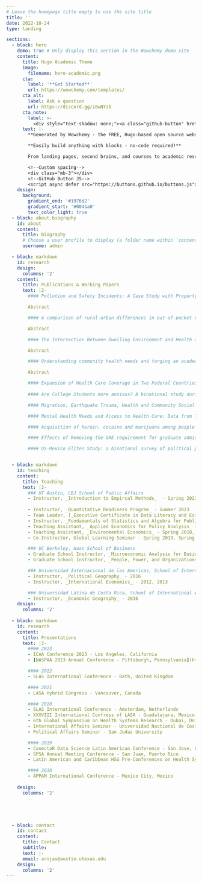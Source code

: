 ```yaml
---
# Leave the homepage title empty to use the site title
title: ''
date: 2022-10-24
type: landing

sections:
  - block: hero
    demo: true # Only display this section in the Wowchemy demo site
    content:
      title: Hugo Academic Theme
      image:
        filename: hero-academic.png
      cta:
        label: '**Get Started**'
        url: https://wowchemy.com/templates/
      cta_alt:
        label: Ask a question
        url: https://discord.gg/z8wNYzb
      cta_note:
        label: >-
          <div style="text-shadow: none;"><a class="github-button" href="https://github.com/wowchemy/wowchemy-hugo-themes" data-icon="octicon-star" data-size="large" data-show-count="true" aria-label="Star">Star Wowchemy Website Builder</a></div><div style="text-shadow: none;"><a class="github-button" href="https://github.com/wowchemy/starter-hugo-academic" data-icon="octicon-star" data-size="large" data-show-count="true" aria-label="Star">Star the Academic template</a></div>
      text: |-
        **Generated by Wowchemy - the FREE, Hugo-based open source website builder trusted by 500,000+ sites.**

        **Easily build anything with blocks - no-code required!**

        From landing pages, second brains, and courses to academic resumés, conferences, and tech blogs.

        <!--Custom spacing-->
        <div class="mb-3"></div>
        <!--GitHub Button JS-->
        <script async defer src="https://buttons.github.io/buttons.js"></script>
    design:
      background:
        gradient_end: '#1976d2'
        gradient_start: '#004ba0'
        text_color_light: true
  - block: about.biography
    id: about
    content:
      title: Biography
      # Choose a user profile to display (a folder name within `content/authors/`)
      username: admin

  - block: markdown
    id: research
    design: 
      columns: '2'
    content:
      title: Publications & Working Papers
      text: |2-
        #### Pollution and Safety Incidents: A Case Study with Property and Violent Incidents in Medillin, Colombia, 2017-2019  (Forthcoming, 2023)

        Abstract

        #### A comparison of rural-urban differences in out-of-pocket expenses among older Mexicans with diabetes

        Abstract

        #### The Intersection Between Dwelling Environment and Health and Wellbeing in Impoverished Rural Puebla, Mexico

        Abstract

        #### Understanding community health needs and forging an academic global health partnership in Puebla, Mexico: a mixed-methods study

        Abstract 

        #### Expansion of Health Care Coverage in Two Federal Countries: Mexico and the United States (Working Paper)
      
        #### Are College Students more anxious? A binational study during COVID-19 (Working Paper)

        #### Migration, Earthquake Trauma, Health and Community Social Capital in four low-income communities of Puebla, Mexico (Working Paper)

        #### Mental Health Needs and Access to Health Care: Data from Three Rural Pueblos and One Urban Colinia In Puebla, Mexico (Working Paper)

        #### Acquisition of heroin, cocaine and marijuana among people who use heroin regularly (Working Paper)

        #### Effects of Removing the GRE requirement for graduate admissions at the LBJ School, 2013-2023 (Working Paper)

        #### US-Mexico Elites Study: a binational survey of political perspectives in bordering countries (Working Paper)


  - block: markdown
    id: teaching
    content:
      title: Teaching
      text: |2-
        ### UT Austin, LBJ School of Public Affairs
        - Instructor, _Introduction to Empircal Methods_  - Spring 2023, Fall 2023
        
        - Instructor, _Quantitative Readiness Program_ - Summer 2023
        - Team Leader, [_Executive Certificate in Data Literacy and Evidence Building_](https://wagner.nyu.edu/data-literacy) - Fall 2023
        - Instructor, _Fundamentals of Statistics and Algebra for Public Policy_ - Fall 2022
        - Teaching Assistant, _Applied Economics for Policy Analysis_ - Fall 2018, Fall 2020
        - Teaching Assistant, _Environmental Economics_ - Spring 2018, Spring 2021
        - Co-Instructor, Global Learning Seminar - Spring 2019, Spring 2021

        ### UC Berkeley, Haas School of Business
        - Graduate School Instructor, _Microeconomic Analysis for Business Decisions_ - Fall 2013, Spring 2014, Fall 2014, Spring 2015
        - Graduate School Instructor, _People, Power, and Organizations_ - Spring 2015

        ### Universidad Internacional de las Americas, School of International Affairs
        - Instructor, _Political Geography_ - 2016
        - Instructor, _International Economics_ - 2012, 2013

        ### Universidad Latina de Costa Rica, School of International Affairs
        - Instructor, _Economic Geography_ - 2016
    design: 
      columns: '2'
      
  - block: markdown
    id: research
    content:
      title: Presentations
      text: |2-
        #### 2023
        - ICAA Conference 2023 - Los Angeles, California
        - [NASPAA 2023 Annual Conference - Pittsburgh, Pennsylvania](https://lbj.utexas.edu leading-voices-naspaa-lbj-school-champions-public-service-education-pittsburgh)

        #### 2022
        - SLAS International Conference - Bath, United Kingdom

        #### 2021
        - LASA Hybrid Congress - Vancouver, Canada

        #### 2020
        - SLAS International Conference - Amsterdam, Netherlands
        - XXXVIII International Confress of LASA - Guadalajara, Mexico
        - 6th Global Sympossium on Health Systems Research - Dubai, United Arab Emirates
        - International Affairs Seminar - Universidad Nactional de Costa Rica
        - Political Affairs Seminar - San Judas University

        #### 2019
        - ConectaR Data Science Latin American Conference - San Jose, Costa Rica
        - SPSA Annual Meeting Conference - San Juan, Puerto Rico
        - Latin American and Caribbean HSG Pre-Conferences on Health Systems Research - Washington, D.C.

        #### 2018
        - APPAM International Conference - Mexico City, Mexico
     
    design: 
      columns: '2'  
    




  - block: contact
    id: contact
    content:
      title: Contact
      subtitle:
      text: |-
      email: arojas@austin.utexas.edu
    design:
      columns: '2'
---
```

